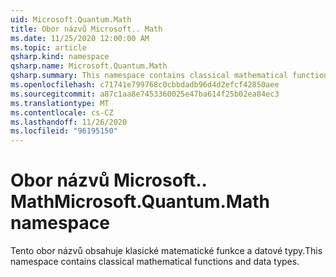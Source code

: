 ```yaml
---
uid: Microsoft.Quantum.Math
title: Obor názvů Microsoft.. Math
ms.date: 11/25/2020 12:00:00 AM
ms.topic: article
qsharp.kind: namespace
qsharp.name: Microsoft.Quantum.Math
qsharp.summary: This namespace contains classical mathematical functions and data types.
ms.openlocfilehash: c71741e799768c0cbbdadb96d4d2efcf42850aee
ms.sourcegitcommit: a87c1aa8e7453360025e47ba614f25b02ea84ec3
ms.translationtype: MT
ms.contentlocale: cs-CZ
ms.lasthandoff: 11/26/2020
ms.locfileid: "96195150"
---
```

# <a name="microsoftquantummath-namespace"></a><span data-ttu-id="a7231-102">Obor názvů Microsoft.. Math</span><span class="sxs-lookup"><span data-stu-id="a7231-102">Microsoft.Quantum.Math namespace</span></span>

<span data-ttu-id="a7231-103">Tento obor názvů obsahuje klasické matematické funkce a datové typy.</span><span class="sxs-lookup"><span data-stu-id="a7231-103">This namespace contains classical mathematical functions and data types.</span></span>

